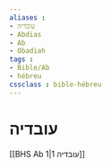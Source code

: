 ```yaml
---
aliases : 
- עובדיה
- Abdias
- Ab
- Obadiah
tags : 
- Bible/Ab
- hébreu
cssclass : bible-hébreu
---
```


# עובדיה

[[BHS Ab 1|עובדיה 1]]
